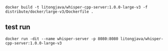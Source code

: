 ```shell
docker build -t litongjava/whisper-cpp-server:1.0.0-large-v3 -f distribute/docker/large-v3/Dockerfile .
```

## test run
```
docker run -dit --name whisper-server -p 8080:8080 litongjava/whisper-cpp-server:1.0.0-large-v3
```



